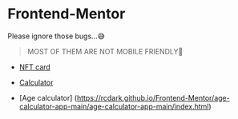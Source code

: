 # Frontend-Mentor
Please ignore those bugs...😅
>MOST OF THEM ARE NOT MOBILE FRIENDLY🥲

* [NFT card](https://rcdark.github.io/Frontend-Mentor/nft-preview-card-component-main/nft-preview-card-component-main/index.html)

* [Calculator](https://rcdark.github.io/Frontend-Mentor/calculator-app-main/index.html)

* [Age calculator] (https://rcdark.github.io/Frontend-Mentor/age-calculator-app-main/age-calculator-app-main/index.html)
